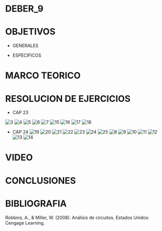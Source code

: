 # DEBER_9
# OBJETIVOS

* GENERALES

* ESPECIFICOS

# MARCO TEORICO

# RESOLUCION DE EJERCICIOS

* CAP 23

![3](https://user-images.githubusercontent.com/85193519/132600684-16c29a17-c6b4-4f01-82f2-c97d254b7ad0.jpg)
![4](https://user-images.githubusercontent.com/85193519/132600701-1e53630a-3d24-458c-9f7b-af775768e5c8.jpg)
![5](https://user-images.githubusercontent.com/85193519/132600710-1e098e4b-e092-4422-b02c-c5236095af71.jpg)
![6](https://user-images.githubusercontent.com/85193519/132600717-6c32489c-fbdd-406a-89e2-f748f52cf845.jpg)
![7](https://user-images.githubusercontent.com/85193519/132600725-fbaf86eb-3012-415c-a476-8b23e6f24002.jpg)
![15](https://user-images.githubusercontent.com/85193519/132604000-d3158200-61f0-40d9-a2f0-5f84b8025f73.jpg)
![16](https://user-images.githubusercontent.com/85193519/132604007-157fb1ef-48a2-4deb-98db-b1b7cfd574d1.jpg)
![17](https://user-images.githubusercontent.com/85193519/132604017-5bf57473-7029-4230-ab1b-d5cac0d5faa8.jpg)
![18](https://user-images.githubusercontent.com/85193519/132604023-b0e9daaf-e158-49a3-a192-655b5a88359e.jpg)

* CAP 24
![19](https://user-images.githubusercontent.com/85193519/132615579-eb12a356-c3bd-4333-a88b-2b9774c59c41.jpg)
![20](https://user-images.githubusercontent.com/85193519/132615604-3d7da784-e89d-40f5-8555-f006334edd77.jpg)
![21](https://user-images.githubusercontent.com/85193519/132615620-b961af98-4527-4bd2-b391-f75e14a2ebf9.jpg)
![22](https://user-images.githubusercontent.com/85193519/132615631-3bfb2edc-77ff-4809-8958-d8834f8d5f3b.jpg)
![23](https://user-images.githubusercontent.com/85193519/132615638-9e60fd3d-7eb0-43e5-b93f-bbd6dd62059b.jpg)
![24](https://user-images.githubusercontent.com/85193519/132615731-9cb57582-0365-4783-9109-f80d0e5c64fd.jpg)
![25](https://user-images.githubusercontent.com/85193519/132615748-01474585-9ecf-4804-a420-e4cb18da3869.jpg)
![8](https://user-images.githubusercontent.com/85193519/132600907-19890c3b-1880-4729-a8e2-64eed4722207.jpg)
![9](https://user-images.githubusercontent.com/85193519/132600921-0d7e88cd-e5f2-4837-bfb8-6f79cbc76560.jpg)
![10](https://user-images.githubusercontent.com/85193519/132600929-26f84364-cb02-4736-bbb2-71711a2a3e62.jpg)
![11](https://user-images.githubusercontent.com/85193519/132600939-b06845ee-f416-4fe7-9c14-6ba5b6ee6488.jpg)
![12](https://user-images.githubusercontent.com/85193519/132600954-cb2104e2-92d4-4151-9be7-dfd532668f52.jpg)
![13](https://user-images.githubusercontent.com/85193519/132600961-ca1e8e59-1bec-404d-a420-ba0b02879bd0.jpg)
![14](https://user-images.githubusercontent.com/85193519/132600970-cd4aa84b-2d49-43a0-91bc-d2fb0107d893.jpg)


# VIDEO

# CONCLUSIONES

# BIBLIOGRAFIA 
Robbins, A., & Miller, W. (2008). Análisis de circuitos. Estados Unidos: Cengage Learning.
